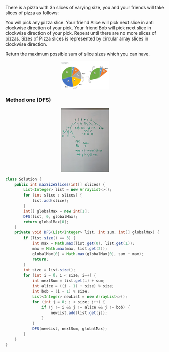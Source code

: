 
There is a pizza with 3n slices of varying size, you and your friends will take slices of pizza as follows:

You will pick any pizza slice.
Your friend Alice will pick next slice in anti clockwise direction of your pick. 
Your friend Bob will pick next slice in clockwise direction of your pick.
Repeat until there are no more slices of pizzas.
Sizes of Pizza slices is represented by circular array slices in clockwise direction.

Return the maximum possible sum of slice sizes which you can have.
<p align="center">
  <img src="https://github.com/Jianmin0105/images/blob/master/3n_pizza_example.JPG" width = "30%" height = "30%" align=center />
</p>



### Method one (DFS)
<p align="center">
  <img src="https://github.com/Jianmin0105/images/blob/master/IMG_20200321_155643.jpg" width = "30%" height = "30%" align=center />
</p>


```java
class Solution {
    public int maxSizeSlices(int[] slices) {
        List<Integer> list = new ArrayList<>();
        for (int slice : slices) {
            list.add(slice);
        }
        int[] globalMax = new int[1];
        DFS(list, 0, globalMax);
        return globalMax[0];
    }
    private void DFS(List<Integer> list, int sum, int[] globalMax) {
        if (list.size() == 3) {
            int max = Math.max(list.get(0), list.get(1));
            max = Math.max(max, list.get(2));
            globalMax[0] = Math.max(globalMax[0], sum + max);
            return;
        }
        int size = list.size();
        for (int i = 0; i < size; i++) {
            int nextSum = list.get(i) + sum;
            int alice = ((i - 1) + size) % size;
            int bob = (i + 1) % size;
            List<Integer> newList = new ArrayList<>();
            for (int j = 0; j < size; j++) {
                if (j != i && j != alice && j != bob) {
                    newList.add(list.get(j));
                }
            }
            DFS(newList, nextSum, globalMax);
        }
    }
}
                                                        
```
